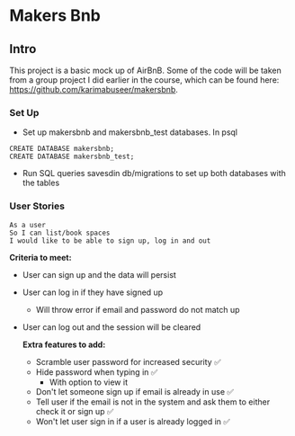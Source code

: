 # Makers Bnb

## Intro

This project is a basic mock up of AirBnB. Some of the code will be taken from a group project I did earlier in the course, which can be found here: https://github.com/karimabuseer/makersbnb.

### Set Up

- Set up makersbnb and makersbnb_test databases. In psql
```
CREATE DATABASE makersbnb;
CREATE DATABASE makersbnb_test;
```
- Run SQL queries savesdin db/migrations to set up both databases with the tables

### User Stories

```
As a user
So I can list/book spaces
I would like to be able to sign up, log in and out
```

**Criteria to meet:**
- User can sign up and the data will persist
- User can log in if they have signed up
  - Will throw error if email and password do not match up
- User can log out and the session will be cleared

  **Extra features to add:**
    - Scramble user password for increased security ✅
    - Hide password when typing in ✅
      - With option to view it
    - Don't let someone sign up if email is already in use ✅
    - Tell user if the email is not in the system and ask them to either check it or sign up ✅
    - Won't let user sign in if a user is already logged in ✅